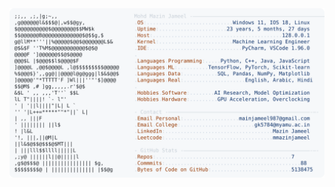 <picture>
  <source srcset="https://raw.githubusercontent.com/mmazinjameel/mmazinjameel/main/dark_mode.svg?v=1746166494" media="(prefers-color-scheme: dark)">
  <img src="https://raw.githubusercontent.com/mmazinjameel/mmazinjameel/main/light_mode.svg?v=1746166494">
</picture>

